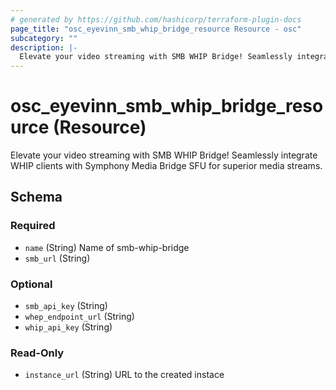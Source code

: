 ```yaml
---
# generated by https://github.com/hashicorp/terraform-plugin-docs
page_title: "osc_eyevinn_smb_whip_bridge_resource Resource - osc"
subcategory: ""
description: |-
  Elevate your video streaming with SMB WHIP Bridge! Seamlessly integrate WHIP clients with Symphony Media Bridge SFU for superior media streams.
---
```


# osc_eyevinn_smb_whip_bridge_resource (Resource)

Elevate your video streaming with SMB WHIP Bridge! Seamlessly integrate WHIP clients with Symphony Media Bridge SFU for superior media streams.



<!-- schema generated by tfplugindocs -->
## Schema

### Required

- `name` (String) Name of smb-whip-bridge
- `smb_url` (String)

### Optional

- `smb_api_key` (String)
- `whep_endpoint_url` (String)
- `whip_api_key` (String)

### Read-Only

- `instance_url` (String) URL to the created instace
